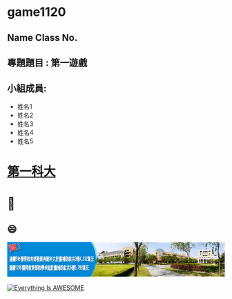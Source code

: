 # game1120

## Name Class No. 

## 專題題目 : 第一遊戲

## 小組成員: 

* 姓名1
* 姓名2
* 姓名3
* 姓名4
* 姓名5

# [第一科大](http://www.nkfust.edu.tw)

# :pig:

## :smile:

![NKFUST](nkfust.jpg "NKFUST")

[![Everything Is AWESOME](https://img.youtube.com/vi/StTqXEQ2l-Y/0.jpg)](https://www.youtube.com/watch?v=StTqXEQ2l-Y "Everything Is AWESOME")
